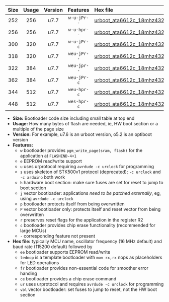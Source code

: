 |Size|Usage|Version|Features|Hex file|
|:-:|:-:|:-:|:-:|:--|
|252|256|u7.7|`w-u-jPr--`|[urboot_ata6612c_18mhz432_460800bps_lednop_ur_vbl.hex](https://raw.githubusercontent.com/stefanrueger/urboot.hex/main/mcus/ata6612c/fcpu_18mhz432/460800_bps/urboot_ata6612c_18mhz432_460800bps_lednop_ur_vbl.hex)|
|256|256|u7.7|`w-u-hpr--`|[urboot_ata6612c_18mhz432_460800bps_lednop_fr_ur.hex](https://raw.githubusercontent.com/stefanrueger/urboot.hex/main/mcus/ata6612c/fcpu_18mhz432/460800_bps/urboot_ata6612c_18mhz432_460800bps_lednop_fr_ur.hex)|
|300|320|u7.7|`w-u-jPr-c`|[urboot_ata6612c_18mhz432_460800bps_lednop_fr_ce_ur_vbl.hex](https://raw.githubusercontent.com/stefanrueger/urboot.hex/main/mcus/ata6612c/fcpu_18mhz432/460800_bps/urboot_ata6612c_18mhz432_460800bps_lednop_fr_ce_ur_vbl.hex)|
|318|320|u7.7|`weu-jPr--`|[urboot_ata6612c_18mhz432_460800bps_ee_lednop_ur_vbl.hex](https://raw.githubusercontent.com/stefanrueger/urboot.hex/main/mcus/ata6612c/fcpu_18mhz432/460800_bps/urboot_ata6612c_18mhz432_460800bps_ee_lednop_ur_vbl.hex)|
|322|384|u7.7|`weu-jpr--`|[urboot_ata6612c_18mhz432_460800bps_ee_lednop_fr_ur_vbl.hex](https://raw.githubusercontent.com/stefanrueger/urboot.hex/main/mcus/ata6612c/fcpu_18mhz432/460800_bps/urboot_ata6612c_18mhz432_460800bps_ee_lednop_fr_ur_vbl.hex)|
|362|384|u7.7|`weu-jPr-c`|[urboot_ata6612c_18mhz432_460800bps_ee_lednop_fr_ce_ur_vbl.hex](https://raw.githubusercontent.com/stefanrueger/urboot.hex/main/mcus/ata6612c/fcpu_18mhz432/460800_bps/urboot_ata6612c_18mhz432_460800bps_ee_lednop_fr_ce_ur_vbl.hex)|
|344|512|u7.7|`weu-hpr-c`|[urboot_ata6612c_18mhz432_460800bps_ee_lednop_fr_ce_ur.hex](https://raw.githubusercontent.com/stefanrueger/urboot.hex/main/mcus/ata6612c/fcpu_18mhz432/460800_bps/urboot_ata6612c_18mhz432_460800bps_ee_lednop_fr_ce_ur.hex)|
|448|512|u7.7|`wes-hpr-c`|[urboot_ata6612c_18mhz432_460800bps_ee_lednop_fr_ce.hex](https://raw.githubusercontent.com/stefanrueger/urboot.hex/main/mcus/ata6612c/fcpu_18mhz432/460800_bps/urboot_ata6612c_18mhz432_460800bps_ee_lednop_fr_ce.hex)|

- **Size:** Bootloader code size including small table at top end
- **Usage:** How many bytes of flash are needed, ie, HW boot section or a multiple of the page size
- **Version:** For example, u7.6 is an urboot version, o5.2 is an optiboot version
- **Features:**
  + `w` bootloader provides `pgm_write_page(sram, flash)` for the application at `FLASHEND-4+1`
  + `e` EEPROM read/write support
  + `u` uses urprotocol requiring `avrdude -c urclock` for programming
  + `s` uses skeleton of STK500v1 protocol (deprecated); `-c urclock` and `-c arduino` both work
  + `h` hardware boot section: make sure fuses are set for reset to jump to boot section
  + `j` vector bootloader: applications *need to be patched externally*, eg, using `avrdude -c urclock`
  + `p` bootloader protects itself from being overwritten
  + `P` vector bootloader only: protects itself and reset vector from being overwritten
  + `r` preserves reset flags for the application in the register R2
  + `c` bootloader provides chip erase functionality (recommended for large MCUs)
  + `-` corresponding feature not present
- **Hex file:** typically MCU name, oscillator frequency (16 MHz default) and baud rate (115200 default) followed by
  + `ee` bootloader supports EEPROM read/write
  + `lednop` is a template bootloader with `mov rx,rx` nops as placeholders for LED operations
  + `fr` bootloader provides non-essential code for smoother error handing
  + `ce` bootloader provides a chip erase command
  + `ur` uses urprotocol and requires `avrdude -c urclock` for programming
  + `vbl` vector bootloader: set fuses to jump to reset, not the HW boot section
